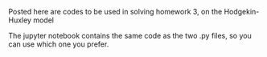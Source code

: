 Posted here are codes to be used in solving homework 3, on the Hodgekin-Huxley model

The jupyter notebook contains the same code as the two .py files, so you can use which one you prefer.
